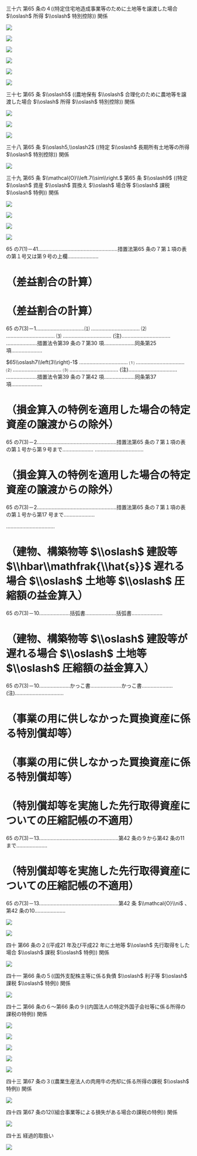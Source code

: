 三十六 第65 条の４((特定住宅地造成事業等のために土地等を譲渡した場合 $\\oslash$ 所得 $\\oslash$ 特別控除)) 関係

![](https://www.nta.go.jp/tmp/49ab9b4f-802b-433d-8663-a7e144b1801a/images/a3cf7c299edc9c6e0bc6398dbef71f544cb253fb016b7a8f43c40719c35a57fe.jpg)

![](https://www.nta.go.jp/tmp/49ab9b4f-802b-433d-8663-a7e144b1801a/images/49f4f193c95e44ff2950e0b54595ac1a2440290b1cbc9a04022410bedda27c41.jpg)

![](https://www.nta.go.jp/tmp/49ab9b4f-802b-433d-8663-a7e144b1801a/images/72d16c92f0cc3df93e8a3ba561ab84f1376f87342b095776ee248ee35a468742.jpg)

![](https://www.nta.go.jp/tmp/49ab9b4f-802b-433d-8663-a7e144b1801a/images/e7a32316897322de93bc08f6ae83e60165f579ad1833ef301249a970fa23293c.jpg)

![](https://www.nta.go.jp/tmp/49ab9b4f-802b-433d-8663-a7e144b1801a/images/8e482cf6ebc103ae486a81d384dd54c35e32d4e966b21f09fd623de9365d5e7c.jpg)

![](https://www.nta.go.jp/tmp/49ab9b4f-802b-433d-8663-a7e144b1801a/images/78cb6677779edf5c258c85910a8787c5f37036aea481adadebbc65a204789249.jpg)

三十七 第65 条 $\\oslash5$ ((農地保有 $\\oslash$ 合理化のために農地等を譲渡した場合 $\\oslash$ 所得 $\\oslash$ 特別控除)) 関係

![](https://www.nta.go.jp/tmp/49ab9b4f-802b-433d-8663-a7e144b1801a/images/c5d1574bd5ca8e5c11d53db12ee9df1411fd5bbdbdf3657999a0e21395b0951f.jpg)

![](https://www.nta.go.jp/tmp/49ab9b4f-802b-433d-8663-a7e144b1801a/images/6ef10b2b1215173921c630128f218305178174c47e2d9852f72ea9345a670cc0.jpg)

![](https://www.nta.go.jp/tmp/49ab9b4f-802b-433d-8663-a7e144b1801a/images/745332db323be03d0cab6dc9133c66e68f38b6b054c5539c10cf55ebcf98c76c.jpg)

三十八 第65 条 $\\oslash5,\\oslash2$ ((特定 $\\oslash$ 長期所有土地等の所得 $\\oslash$ 特別控除)) 関係

![](https://www.nta.go.jp/tmp/49ab9b4f-802b-433d-8663-a7e144b1801a/images/22dc24b7b987b906f117338c60b1678ab54cd0c655e9286bc4d7f83e6ad13300.jpg)

三十九 第65 条 $\\mathcal{O}\\left.7\\sim\\right.$ 第65 条 $\\oslash9$ ((特定 $\\oslash$ 資産 $\\oslash$ 買換え $\\oslash$ 場合等 $\\oslash$ 課税 $\\oslash$ 特例)) 関係

![](https://www.nta.go.jp/tmp/49ab9b4f-802b-433d-8663-a7e144b1801a/images/af2c6d7b2ae81d4fd63da810fcc8819e2e0316ea020f2559d787042b8ecc30b6.jpg)

![](https://www.nta.go.jp/tmp/49ab9b4f-802b-433d-8663-a7e144b1801a/images/099f6b135202a8e2611b84379a01c0202cf3bdd5d457b902b05811cc9a809d46.jpg)

![](https://www.nta.go.jp/tmp/49ab9b4f-802b-433d-8663-a7e144b1801a/images/66bb5290346c6f20c0637f652ff9e21ca5b1c2788aa3785a25aaeaa1f8110171.jpg)

![](https://www.nta.go.jp/tmp/49ab9b4f-802b-433d-8663-a7e144b1801a/images/84405927ae3211c9ddc9e4e44cbe1bc38f2c4d8aaceb5ae0cca4a36e369260ff.jpg)

65 の7(1)－41………………………………………………措置法第65 条の７第１項の表の第１号又は第９号の上欄…………………

# （差益割合の計算）

# （差益割合の計算）

65 の7(3)－1……………………………⑴ …………………………… ⑵ …………………………… ⑶ …………………………… (注)…………………………… …………………措置法令第39 条の７第30 項…………………同条第25 項…………………

$65\\oslash7\\left(3\\right)-1$ …………………………… ⑴ …………………………… ⑵ …………………………… ⑶ …………………………… (注)…………………………… …………………措置法令第39 条の７第42 項…………………同条第37 項…………………

# （損金算入の特例を適用した場合の特定資産の譲渡からの除外）

65 の7(3)－2………………………………………………措置法第65 条の７第１項の表の第１号から第９号まで………………… ……………………………

# （損金算入の特例を適用した場合の特定資産の譲渡からの除外）

65 の7(3)－2………………………………………………措置法第65 条の７第１項の表の第１号から第17 号まで…………………

……………………………

# （建物、構築物等 $\\oslash$ 建設等 $\\hbar\\mathfrak{\\hat{s}}$ 遅れる場合 $\\oslash$ 土地等 $\\oslash$ 圧縮額の益金算入）

65 の7(3)－10…………………括弧書…………………括弧書…………………

# （建物、構築物等 $\\oslash$ 建設等が遅れる場合 $\\oslash$ 土地等 $\\oslash$ 圧縮額の益金算入）

65 の7(3)－10…………………かっこ書…………………かっこ書…………………(注)……………………………

# （事業の用に供しなかった買換資産に係る特別償却等）

# （事業の用に供しなかった買換資産に係る特別償却等）

# （特別償却等を実施した先行取得資産についての圧縮記帳の不適用）

65 の7(3)－13………………………………………………第42 条の９から第42 条の11 まで…………………

# （特別償却等を実施した先行取得資産についての圧縮記帳の不適用）

65 の7(3)－13………………………………………………第42 条 $\\mathcal{O}\\ni$ 、第42 条の10…………………

![](https://www.nta.go.jp/tmp/49ab9b4f-802b-433d-8663-a7e144b1801a/images/9e785c971b780190801c1ec089739324534662f2b4d6f08d3696ebdf140ca4ef.jpg)

![](https://www.nta.go.jp/tmp/49ab9b4f-802b-433d-8663-a7e144b1801a/images/3f6b2571a92575d95bd9c3c94b6c44121a9af070386461a186d9ff75445f62d1.jpg)

四十 第66 条の２((平成21 年及び平成22 年に土地等 $\\oslash$ 先行取得をした場合 $\\oslash$ 課税 $\\oslash$ 特例)) 関係

![](https://www.nta.go.jp/tmp/49ab9b4f-802b-433d-8663-a7e144b1801a/images/313b20f100aa7b4ca326c24ee45b99b20604291aa46f5a2a9c253e08bfd4356d.jpg)

四十一 第66 条の５((国外支配株主等に係る負債 $\\oslash$ 利子等 $\\oslash$ 課税 $\\oslash$ 特例)) 関係

![](https://www.nta.go.jp/tmp/49ab9b4f-802b-433d-8663-a7e144b1801a/images/242220d5b2f7afc58f4fb8e1dbd15ed045dbb8b7015f9d1db3b9bc95839154b8.jpg)

四十二 第66 条の６～第66 条の９((内国法人の特定外国子会社等に係る所得の課税の特例)) 関係

![](https://www.nta.go.jp/tmp/49ab9b4f-802b-433d-8663-a7e144b1801a/images/f16ad7f76cdb7f3b5b79b553304398cc07e026fe0d149082b0c19cc29932640b.jpg)

![](https://www.nta.go.jp/tmp/49ab9b4f-802b-433d-8663-a7e144b1801a/images/3663e5c7483ce41100b5671639c0944fcf48a72ac0453c7a666ecd38597d280f.jpg)

![](https://www.nta.go.jp/tmp/49ab9b4f-802b-433d-8663-a7e144b1801a/images/ef22f910b0ac9d04ddbbcbd2424a265874f0344adc93f9e25f420496a573e3fe.jpg)

![](https://www.nta.go.jp/tmp/49ab9b4f-802b-433d-8663-a7e144b1801a/images/681a7b85a37aa09356b03f0bc3fd7277dd776ed5ae76c192617bd6f012183e9d.jpg)

![](https://www.nta.go.jp/tmp/49ab9b4f-802b-433d-8663-a7e144b1801a/images/136d32d67966eb5204dc62213965049d6dab492228c1afa175e755f8a32d547b.jpg)

四十三 第67 条の３((農業生産法人の肉用牛の売却に係る所得の課税 $\\oslash$ 特例)) 関係

![](https://www.nta.go.jp/tmp/49ab9b4f-802b-433d-8663-a7e144b1801a/images/cc0374f4c15e9331d3de85091b2b7bf901ee4830aa2df94149179612f7ab5598.jpg)

四十四 第67 条の12((組合事業等による損失がある場合の課税の特例)) 関係

![](https://www.nta.go.jp/tmp/49ab9b4f-802b-433d-8663-a7e144b1801a/images/827db3e2c6c1ff42aa82be126d261db03ebff10ce2e7647ee181a150c3cddab1.jpg)

四十五 経過的取扱い

![](https://www.nta.go.jp/tmp/49ab9b4f-802b-433d-8663-a7e144b1801a/images/53eb2ececa1cde7c004e3eb719c48fc592a8debdb8830717f6743c8ed5ec490d.jpg)